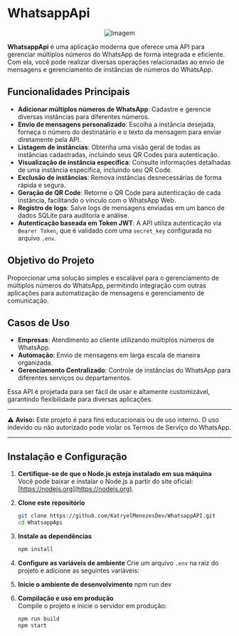 # WhatsappApi

<p align="center">
  <img src="https://i.imgur.com/LrgydoM.jpeg" alt="Imagem" />
</p>

**WhatsappApi** é uma aplicação moderna que oferece uma API para gerenciar múltiplos números do WhatsApp de forma integrada e eficiente. Com ela, você pode realizar diversas operações relacionadas ao envio de mensagens e gerenciamento de instâncias de números do WhatsApp.  

## Funcionalidades Principais  

- **Adicionar múltiplos números de WhatsApp**: Cadastre e gerencie diversas instâncias para diferentes números.  
- **Envio de mensagens personalizado**: Escolha a instância desejada, forneça o número do destinatário e o texto da mensagem para enviar diretamente pela API.  
- **Listagem de instâncias**: Obtenha uma visão geral de todas as instâncias cadastradas, incluindo seus QR Codes para autenticação.  
- **Visualização de instância específica**: Consulte informações detalhadas de uma instância específica, incluindo seu QR Code.  
- **Exclusão de instâncias**: Remova instâncias desnecessárias de forma rápida e segura.  
- **Geração de QR Code**: Retorne o QR Code para autenticação de cada instância, facilitando o vínculo com o WhatsApp Web.  
- **Registro de logs**: Salve logs de mensagens enviadas em um banco de dados SQLite para auditoria e análise.  
- **Autenticação baseada em Token JWT**: A API utiliza autenticação via `Bearer Token`, que é validado com uma `secret_key` configurada no arquivo `.env`.  

## Objetivo do Projeto  

Proporcionar uma solução simples e escalável para o gerenciamento de múltiplos números do WhatsApp, permitindo integração com outras aplicações para automatização de mensagens e gerenciamento de comunicação.  

## Casos de Uso  

- **Empresas**: Atendimento ao cliente utilizando múltiplos números de WhatsApp.  
- **Automação**: Envio de mensagens em larga escala de maneira organizada.  
- **Gerenciamento Centralizado**: Controle de instâncias do WhatsApp para diferentes serviços ou departamentos.  

Essa API é projetada para ser fácil de usar e altamente customizável, garantindo flexibilidade para diversas aplicações.  

---

⚠️ **Aviso:** Este projeto é para fins educacionais ou de uso interno. O uso indevido ou não autorizado pode violar os Termos de Serviço do WhatsApp.  

---

## Instalação e Configuração  

1. **Certifique-se de que o Node.js esteja instalado em sua máquina**  
   Você pode baixar e instalar o Node.js a partir do site oficial: [https://nodejs.org](https://nodejs.org).  

2. **Clone este repositório**  
   ```bash
   git clone https://github.com/KatryelMenezesDev/WhatsappAPI.git
   cd WhatsappApi

3. **Instale as dependências**  
   ```bash
   npm install

4. **Configure as variáveis de ambiente**
   Crie um arquivo `.env` na raiz do projeto e adicione as seguintes variáveis:

5. **Inicie o ambiente de desenvolvimento** 
   npm run dev

6. **Compilação e uso em produção**  
   Compile o projeto e inicie o servidor em produção:
   ```bash
   npm run build
   npm start